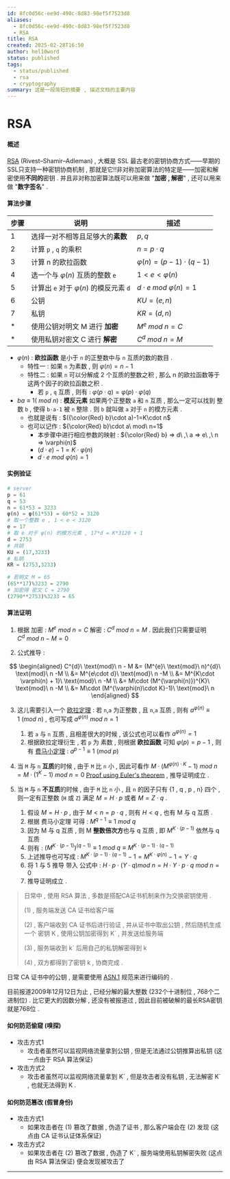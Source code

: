 ```yaml
---
id: 8fc0d56c-ee9d-490c-8d83-98ef5f7523d8
aliases:
  - 8fc0d56c-ee9d-490c-8d83-98ef5f7523d8
  - RSA
title: RSA
created: 2025-02-28T16:50
author: hel10word
status: published
tags:
  - status/published
  - rsa
  - cryptography
summary: 这是一段简短的摘要 , 描述文档的主要内容
---
```


# RSA

#### 概述

[RSA](https://en.wikipedia.org/wiki/RSA_(cryptosystem)) (Rivest–Shamir–Adleman) , 大概是 SSL 最古老的密钥协商方式——早期的 SSL只支持一种密钥协商机制 , 那就是它!!非对称加密算法的特定是——加密和解密使用**不同的**密钥 . 并且非对称加密算法既可以用来做 "**加密 , 解密**" , 还可以用来做 "**数字签名**" . 



#### 算法步骤

| 步骤 | 说明                         | 描述 |
| ---- | ---------------------------- | ---- |
| 1    | 选择一对不相等且足够大的**素数** | $p,q$ |
| 2    | 计算 `p` , `q` 的乘积         | $n=p\cdot q$ |
| 3    | 计算 n 的欧拉函数            | $\varphi(n)=(p-1)\cdot (q-1)$ |
| 4    | 选一个与   $\varphi(n)$  互质的整数 `e` | $1<e<\varphi(n)$ |
| 5    | 计算出 `e` 对于  $\varphi(n)$   的模反元素 `d` | $d\cdot e\ mod\ \varphi(n)=1$ |
| 6    | 公钥 | $KU=(e,n)$ |
| 7    | 私钥 | $KR=(d,n)$ |
| * | 使用公钥对明文 M 进行 **加密** | $M^{e}\ mod\ n = C$ |
| * | 使用私钥对密文 C 进行 **解密** | $C^{d}\ mod\ n = M$ |

-   $\varphi(n)$   : **欧拉函数** 是小于 `n` 的正整数中与 `n` 互质的数的数目 . 
    -   特性一 : 如果 `n` 为素数 , 则 $\varphi(n) = n-1$
    -   特性二 : 如果 `n` 可以分解成 2 个互质的整数之积 , 那么 n 的欧拉函数等于这两个因子的欧拉函数之积 . 
        -   若 `p` , `q` 互质 , 则有 : $\varphi(p\cdot q)=\varphi(p)\cdot \varphi(q)$
-   $ba\equiv 1(\ mod\ n)$ : **模反元素** 如果两个正整数 `a` 和 `n` 互质 , 那么一定可以找到 整数 `b`  , 使得 `b·a-1` 被 `n` 整除 . 则 `b` 就叫做 `a` 对于 `n` 的模方元素 . 
    -   也就是说有 : $({\color{Red} b}\cdot a)-1=K\cdot n$
    -   也可以记作 : ${\color{Red} b}\cdot a\ mod\ n=1$
        -   本步骤中进行相应参数的映射 :  ${\color{Red} b} => d\ ,\ a => e\ ,\ n => \varphi(n)$
        -   $(d\cdot e)-1=K\cdot \varphi(n)$
        -   $d\cdot e\ mod\ \varphi(n)=1$



#### 实例验证

```python
# server
p = 61
q = 53
n = 61*53 = 3233
φ(n) = φ(61*53) = 60*52 = 3120
# 取一个整数 e , 1 < e < 3120
e = 17
# 取 e 对于 φ(n) 的模方元素 , 17*d = K*3120 + 1 
d = 2753
# 共钥
KU = (17,3233)
# 私钥
KR = (2753,3233)

# 若明文 M = 65
(65**17)%3233 = 2790
# 加密得 密文 C = 2790
(2790**2753)%3233 = 65
```


#### 算法证明

1. 根据 加密  : $M^{e}\ mod\ n = C$      解密 : $C^{d}\ mod\ n = M$ . 因此我们只需要证明  $C^{d}\ mod\ n - M = 0$


2. 公式推导 : 

$$
\begin{aligned}
C^{d}\ \text{mod}\ n - M &= (M^{e}\ \text{mod}\ n)^{d}\ \text{mod}\ n -M \\
&= M^{e\cdot d}\ \text{mod}\ n -M \\
&= M^{K\cdot \varphi(n) + 1}\ \text{mod}\ n -M \\
&= M\cdot (M^{\varphi(n)})^{K}\ \text{mod}\ n -M \\
&= M\cdot (M^{\varphi(n)\cdot K}-1)\ \text{mod}\ n
\end{aligned}
$$


3.  这儿需要引入一个 [欧拉定理](https://en.wikipedia.org/wiki/Euler%27s_totient_function)  : 若 `n`,`a` 为正整数 , 且 `n`,`a` 互质 , 则有   $a^{\varphi(n)}\equiv 1\ (mod\ n)$   , 也可写成    $a^{\varphi(n)}\ mod\ n=1$
    1.  若 `a` 与 `n` 互质 , 且相差很大的时候 , 该公式也可以看作   $a^{\varphi(n)} = 1$  
    2.  根据欧拉定理衍生 , 若 `p` 为 素数 , 则根据 **欧拉函数** 可知 $\varphi(p) = p-1$  , 则有 [费马小定理](https://en.wikipedia.org/wiki/Fermat%27s_little_theorem)  : $a^{p-1}\equiv 1\ (mod\ p)$


4. 当 `M` 与 `n`  **互质**的时候  , 由于 `M` 比 `n` 小 , 因此可看作  $M\cdot (M^{\varphi(n)\cdot K}-1)\ mod\ n= M\cdot (1^{K}-1)\ mod\ n = 0$   [Proof using Euler's theorem](https://en.wikipedia.org/wiki/RSA_(cryptosystem)#cite_note-25)  , 推导证明成立 . 


5.  当 `M` 与 `n` **不互质**的时候 , 由于 `M` 比 `n` 小 , 且 `n` 的因子只有 {1 , q , p , n} 四个 , 则一定有正整数 (`H` 或 `Z`) 满足  $M=H\cdot p$ 或者 $M=Z\cdot q$  . 
    1.  假设 $M=H\cdot p$    , 由于 $M<n=p\cdot q$    , 则有  $H<q$ , 也有 M 与 q 互质 .
    2.  根据 费马小定理 可得  : $M^{q-1}\equiv 1\ mod\ q$
    3.  因为 M 与 q 互质 , 则 M **整数倍次方**也与 q 互质 , 即  $M^{K\cdot (p-1)}$  依然与  q   互质
    4.  则有 : $(M^{K\cdot (p-1)})^{(q-1)}\equiv 1\ mod\ q \equiv M^{K\cdot (p-1)\cdot (q-1)}$
    5.  上述推导也可写成  : $M^{K\cdot (p-1)\cdot (q-1)} -1 =M^{K\cdot \varphi(n)}-1= Y\cdot q$
    6.  将 1 与 5 推导 带入 公式中 :  $H\cdot p\cdot (Y\cdot q)mod\ n = H\cdot Y\cdot p\cdot q\ mod\ n = 0$
    7.  推导证明成立 . 




>   日常中 , 使用 RSA 算法 , 多数是搭配CA证书机制来作为交换密钥使用 . 
>
>    (1)  , 服务端发送 CA 证书给客户端
>
>    (2)  , 客户端收到 CA 证书后进行验证 , 并从证书中取出公钥 , 然后随机生成一个 密钥 K , 使用公钥加密得到 K\` , 并发送给服务端
>
>    (3)  , 服务端收到 k\` 后用自己的私钥解密得到 k
>
>    (4)  , 双方都得到了密钥 k  , 协商完成 . 



日常 CA 证书中的公钥 , 是需要使用 [ASN.1](https://en.wikipedia.org/wiki/ASN.1) 规范来进行编码的 . 

目前报道2009年12月12日为止 , 已经分解的最大整数 (232个十进制位 , 768个二进制位)  . 比它更大的因数分解 , 还没有被报道过 , 因此目前被破解的最长RSA密钥就是768位 . 




#### 如何防范偷窥  (嗅探) 

-   攻击方式1
    -   攻击者虽然可以监视网络流量拿到公钥 , 但是无法通过公钥推算出私钥 (这一点由于 RSA 算法保证) 
-   攻击方式2
    -   攻击者虽然可以监视网络流量拿到 K\` , 但是攻击者没有私钥 , 无法解密 K\` , 也就无法得到 K . 



#### 如何防范篡改  (假冒身份) 

-   攻击方式1
    -   如果攻击者在  (1)  篡改了数据 , 伪造了证书 , 那么客户端会在  (2)  发现 (这点由 CA 证书认证体系保证) 
-   攻击方式2
    -   如果攻击者在  (2) 篡改了数据 , 伪造了 K\` , 服务端使用私钥解密失败 (这点由 RSA 算法保证) 便会发现被攻击了









---
